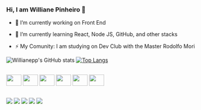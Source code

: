 ### Hi, I am Williane Pinheiro 👋
<div>
  
  - 🔭 I’m currently working on Front End
  
  - 🌱 I’m currently learning React, Node JS, GitHub, and other stacks
  
  - ⚡ My Comunity: I am studying on Dev Club with the Master Rodolfo Mori
</div>
  
<div>
  
  ![Willianepp's GitHub stats](https://github-readme-stats.vercel.app/api?username=willianepp&show_icons=true&theme=radical)
  [![Top Langs](https://github-readme-stats.vercel.app/api/top-langs/?username=willianepp&theme=radical)](https://github.com/willianepp/github-readme-stats)

</div>

##

<div>
<img src="https://cdn.jsdelivr.net/gh/devicons/devicon/icons/html5/html5-original-wordmark.svg"/ height=30 width=40>
<img src="https://cdn.jsdelivr.net/gh/devicons/devicon/icons/css3/css3-original-wordmark.svg" / height=30 width=40>
<img src="https://cdn.jsdelivr.net/gh/devicons/devicon/icons/javascript/javascript-original.svg" / height=30 width=40>
<img src="https://cdn.jsdelivr.net/gh/devicons/devicon/icons/nodejs/nodejs-original.svg" / height=30 width=40>
<img src="https://cdn.jsdelivr.net/gh/devicons/devicon/icons/react/react-original-wordmark.svg" / height=30 width=40>
<img src="https://cdn.jsdelivr.net/gh/devicons/devicon/icons/github/github-original.svg" / height=30 width=40>
</div>

##

<div>
  <a href=https://web.facebook.com/williane.pinheiro/ target=_blank><img src=https://img.shields.io/badge/Facebook-1877F2?style=for-the-badge&logo=facebook&logoColor=white target=_blank></a>
  <a href=https://www.instagram.com/williane.pinheiro/ target=_blank><img src=https://img.shields.io/badge/Instagram-E4405F?style=for-the-badge&logo=instagram&logoColor=white target=_blank></a>
  <a href= https://www.linkedin.com/in/williane-pinheiro-918b9274/ target=_blank><img src=https://img.shields.io/badge/LinkedIn-0077B5?style=for-the-badge&logo=linkedin&logoColor=white target=_blank></a>
  <a href="mailto:willy.pinheiro.94@gmail.com?subject=Questions"><img src=https://img.shields.io/badge/Gmail-D14836?style=for-the-badge&logo=gmail&logoColor=white target=_blank></a>
  <a href=https://github.com/willianepp/ target=_blank><img src=https://img.shields.io/badge/GitHub-100000?style=for-the-badge&logo=github&logoColor=white target=_blank></a>
</div>

